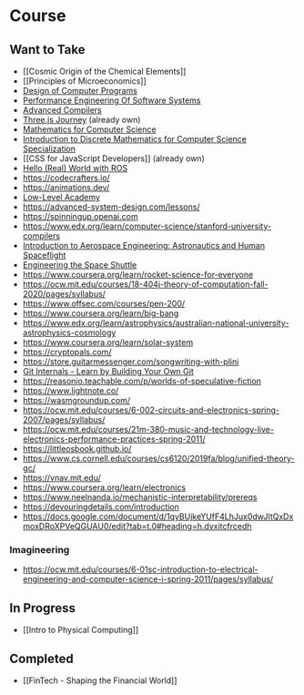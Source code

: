 # Course
## Want to Take
- [[Cosmic Origin of the Chemical Elements]]
- [[Principles of Microeconomics]]
- [Design of Computer Programs](https://www.udacity.com/course/design-of-computer-programs--cs212)
- [Performance Engineering Of Software Systems](https://ocw.mit.edu/courses/6-172-performance-engineering-of-software-systems-fall-2018/)
- [Advanced Compilers](https://www.cs.cornell.edu/courses/cs6120/2020fa/self-guided/)
- [Three.js Journey](https://threejs-journey.com/) (already own)
- [Mathematics for Computer Science](https://ocw.mit.edu/courses/6-042j-mathematics-for-computer-science-fall-2010/video_galleries/video-lectures/)
- [Introduction to Discrete Mathematics for Computer Science Specialization](https://www.coursera.org/specializations/discrete-mathematics)
- [[CSS for JavaScript Developers]] (already own)
- [Hello (Real) World with ROS](https://online-learning.tudelft.nl/courses/hello-real-world-with-ros-robot-operating-systems/)
- https://codecrafters.io/
- https://animations.dev/
- [Low-Level Academy](https://lowlvl.org/)
- https://advanced-system-design.com/lessons/
- https://spinningup.openai.com
- https://www.edx.org/learn/computer-science/stanford-university-compilers
- [Introduction to Aerospace Engineering: Astronautics and Human Spaceflight](https://openlearninglibrary.mit.edu/courses/course-v1:MITx+16.00x+2T2019/course/)
- [Engineering the Space Shuttle](https://openlearninglibrary.mit.edu/courses/course-v1:MITx+16.885x+3T2019/course/)
- https://www.coursera.org/learn/rocket-science-for-everyone
- https://ocw.mit.edu/courses/18-404j-theory-of-computation-fall-2020/pages/syllabus/
- https://www.offsec.com/courses/pen-200/
- https://www.coursera.org/learn/big-bang
- https://www.edx.org/learn/astrophysics/australian-national-university-astrophysics-cosmology
- https://www.coursera.org/learn/solar-system
- https://cryptopals.com/
- https://store.guitarmessenger.com/songwriting-with-plini
- [Git Internals - Learn by Building Your Own Git](https://www.leshenko.net/p/ugit/#)
- https://reasonio.teachable.com/p/worlds-of-speculative-fiction
- https://www.lightnote.co/
- https://wasmgroundup.com/
- https://ocw.mit.edu/courses/6-002-circuits-and-electronics-spring-2007/pages/syllabus/
- https://ocw.mit.edu/courses/21m-380-music-and-technology-live-electronics-performance-practices-spring-2011/
- https://littleosbook.github.io/
- https://www.cs.cornell.edu/courses/cs6120/2019fa/blog/unified-theory-gc/
- https://vnav.mit.edu/
- https://www.coursera.org/learn/electronics
- https://www.neelnanda.io/mechanistic-interpretability/prereqs
- https://devouringdetails.com/introduction
- https://docs.google.com/document/d/1qyBUjkeYUfF4LhJux0dwJItQxDxmoxDRoXPVeQGUAU0/edit?tab=t.0#heading=h.dvxitcfrcedh
### Imagineering
- https://ocw.mit.edu/courses/6-01sc-introduction-to-electrical-engineering-and-computer-science-i-spring-2011/pages/syllabus/
## In Progress
- [[Intro to Physical Computing]]
## Completed
- [[FinTech - Shaping the Financial World]]